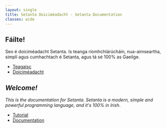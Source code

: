 ```yaml
---
layout: single
title: Setanta Doiciméadacht - Setanta Documentation
classes: wide
---
```


## Fáilte!

Seo é doiciméadacht Setanta. Is teanga ríomhchlárúcháin, nua-aimseartha, simplí agus cumhachtach é Setanta, agus tá sé 100% as Gaeilge.

- [Teagaisc](/gaeilge/01-tosaigh)
- [Doiciméadacht](/ga-docs/00-tosaigh)

## *Welcome!*

*This is the documentation for Setanta. Setanta is a modern, simple and powerful programming language, and it's 100% in Irish*.

- [Tutorial](/english/01-start)
- [Documentation](/en-docs/00-start)
